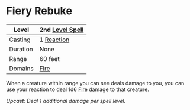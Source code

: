 # Fiery Rebuke

| Level    | 2nd [Level Spell](../../../Spell%20Level.md)                                               |
| -------- | ------------------------------------------------------- |
| Casting  | 1 [Reaction](../../../../Game%20Procedures/Reaction.md) |
| Duration | None                                                    |
| Range    | 60 feet                                                 |
| Domains  | [Fire](../../../Spell%20Domains/Fire.md)                |

When a creature within range you can see deals damage to you, you can use your reaction to deal 1d6 [Fire](../../../../Damage%20Types/Fire.md) damage to that creature.

*Upcast: Deal 1 additional damage per spell level.*